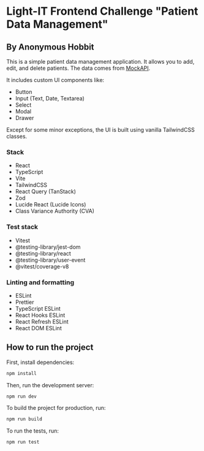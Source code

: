 # Light-IT Frontend Challenge "Patient Data Management"

## By Anonymous Hobbit
This is a simple patient data management application. It allows you to add, edit, and delete patients. The data comes from [MockAPI](https://mockapi.io/).

It includes custom UI components like:
- Button
- Input (Text, Date, Textarea)
- Select
- Modal
- Drawer

Except for some minor exceptions, the UI is built using vanilla TailwindCSS classes.

### Stack

- React
- TypeScript
- Vite
- TailwindCSS
- React Query (TanStack)
- Zod
- Lucide React (Lucide Icons)
- Class Variance Authority (CVA)

### Test stack

- Vitest
- @testing-library/jest-dom
- @testing-library/react
- @testing-library/user-event
- @vitest/coverage-v8

### Linting and formatting

- ESLint
- Prettier
- TypeScript ESLint
- React Hooks ESLint
- React Refresh ESLint
- React DOM ESLint

## How to run the project

First, install dependencies:
```bash
npm install
```

Then, run the development server:
```bash
npm run dev
```

To build the project for production, run:
```bash
npm run build
```

To run the tests, run:
```bash
npm run test
```
